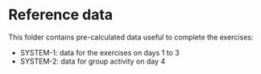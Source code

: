 # Reference data
This folder contains pre-calculated data useful to complete the exercises:

* SYSTEM-1: data for the exercises on days 1 to 3
* SYSTEM-2: data for group activity on day 4
